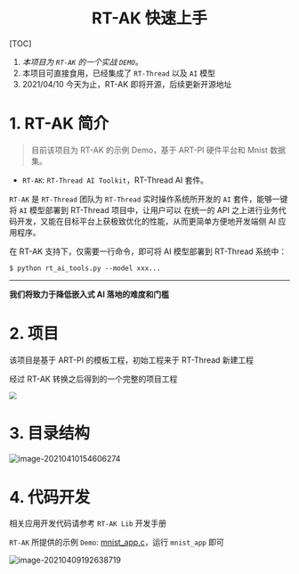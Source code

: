 <center><h1>RT-AK 快速上手</h1></center>

[TOC]

1. *本项目为 `RT-AK` 的一个实战 `DEMO`。*
3. 本项目可直接食用，已经集成了 `RT-Thread` 以及 `AI` 模型
3. 2021/04/10 今天为止，RT-AK 即将开源，后续更新开源地址

# 1. RT-AK 简介

> 目前该项目为 RT-AK 的示例 Demo，基于 ART-PI 硬件平台和 Mnist 数据集。

- `RT-AK`: `RT-Thread AI Toolkit`，RT-Thread AI 套件。

`RT-AK` 是 `RT-Thread` 团队为 `RT-Thread` 实时操作系统所开发的 `AI` 套件，能够一键将 `AI` 模型部署到 RT-Thread 项目中，让用户可以 在统一的 API 之上进行业务代码开发，又能在目标平台上获极致优化的性能，从而更简单方便地开发端侧 AI 应用程序。

在 RT-AK 支持下，仅需要一行命令，即可将 AI 模型部署到 RT-Thread 系统中：

```shell
$ python rt_ai_tools.py --model xxx...
```

---

**我们将致力于降低嵌入式 AI 落地的难度和门槛**

# 2. 项目

该项目是基于 ART-PI 的模板工程，初始工程来于 RT-Thread 新建工程

经过 RT-AK 转换之后得到的一个完整的项目工程

<img src="https://gitee.com/lebhoryi/PicGoPictureBed/raw/master/img/20210409182318.png" style="zoom:80%;" />

# 3. 目录结构

![image-20210410154606274](https://gitee.com/lebhoryi/PicGoPictureBed/raw/master/img/20210410154607.png)

# 4. 代码开发

相关应用开发代码请参考 `RT-AK Lib` 开发手册

`RT-AK` 所提供的示例 `Demo`: [mnist_app.c](applications/mnist_app.c)，运行 `mnist_app` 即可

![image-20210409192638719](https://gitee.com/lebhoryi/PicGoPictureBed/raw/master/img/20210409192639.png)

